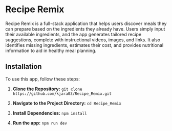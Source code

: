 # Recipe Remix

Recipe Remix is a full-stack application that helps users discover meals they can prepare based on the ingredients they already have. Users simply input their available ingredients, and the app generates tailored recipe suggestions, complete with instructional videos, images, and links. It also identifies missing ingredients, estimates their cost, and provides nutritional information to aid in healthy meal planning.

## Installation

To use this app, follow these steps:

1. **Clone the Repository:**
   `git clone https://github.com/kjara03/Recipe_Remix.git`

2. **Navigate to the Project Directory:**
   `cd Recipe_Remix`

3. **Install Dependencies:**
   `npm install`

4. **Run the app:**
   `npm run dev`

